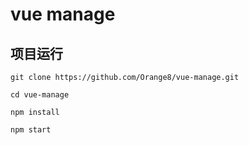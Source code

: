 # vue manage

## 项目运行

```
git clone https://github.com/Orange8/vue-manage.git

cd vue-manage

npm install

npm start

```
